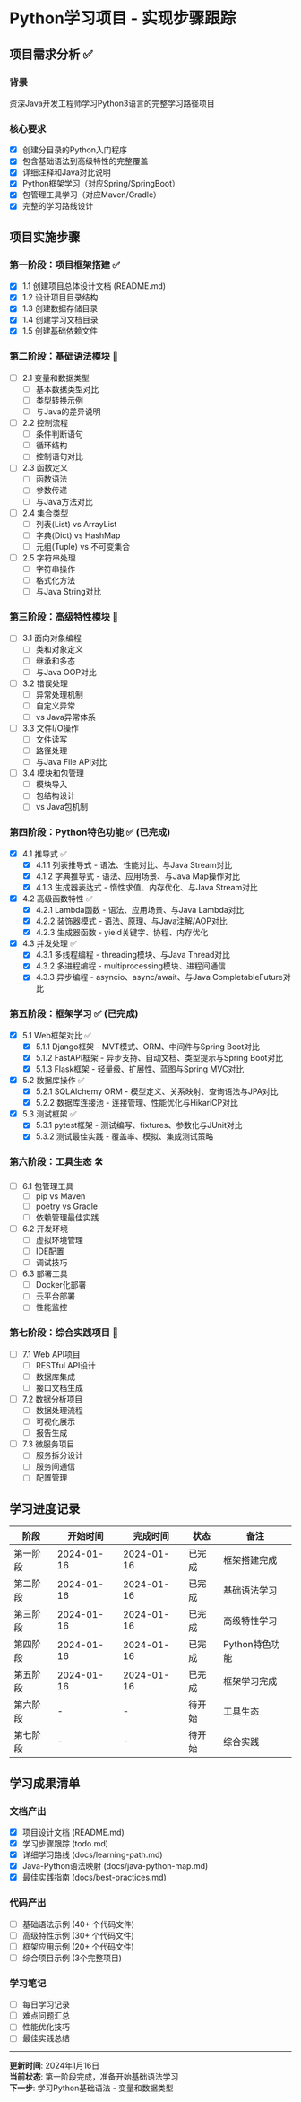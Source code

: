 # Python学习项目 - 实现步骤跟踪

## 项目需求分析 ✅

### 背景

资深Java开发工程师学习Python3语言的完整学习路径项目

### 核心要求

- [x] 创建分目录的Python入门程序
- [x] 包含基础语法到高级特性的完整覆盖
- [x] 详细注释和Java对比说明
- [x] Python框架学习（对应Spring/SpringBoot）
- [x] 包管理工具学习（对应Maven/Gradle）
- [x] 完整的学习路线设计

## 项目实施步骤

### 第一阶段：项目框架搭建 ✅

- [x] 1.1 创建项目总体设计文档 (README.md)
- [x] 1.2 设计项目目录结构
- [x] 1.3 创建数据存储目录
- [x] 1.4 创建学习文档目录
- [x] 1.5 创建基础依赖文件

### 第二阶段：基础语法模块 📝

- [ ] 2.1 变量和数据类型
    - [ ] 基本数据类型对比
    - [ ] 类型转换示例
    - [ ] 与Java的差异说明

- [ ] 2.2 控制流程
    - [ ] 条件判断语句
    - [ ] 循环结构
    - [ ] 控制语句对比

- [ ] 2.3 函数定义
    - [ ] 函数语法
    - [ ] 参数传递
    - [ ] 与Java方法对比

- [ ] 2.4 集合类型
    - [ ] 列表(List) vs ArrayList
    - [ ] 字典(Dict) vs HashMap
    - [ ] 元组(Tuple) vs 不可变集合

- [ ] 2.5 字符串处理
    - [ ] 字符串操作
    - [ ] 格式化方法
    - [ ] 与Java String对比

### 第三阶段：高级特性模块 🔧

- [ ] 3.1 面向对象编程
    - [ ] 类和对象定义
    - [ ] 继承和多态
    - [ ] 与Java OOP对比

- [ ] 3.2 错误处理
    - [ ] 异常处理机制
    - [ ] 自定义异常
    - [ ] vs Java异常体系

- [ ] 3.3 文件I/O操作
    - [ ] 文件读写
    - [ ] 路径处理
    - [ ] 与Java File API对比

- [ ] 3.4 模块和包管理
    - [ ] 模块导入
    - [ ] 包结构设计
    - [ ] vs Java包机制

### 第四阶段：Python特色功能 ✅ (已完成)

- [x] 4.1 推导式 ✅
    - [x] 4.1.1 列表推导式 - 语法、性能对比、与Java Stream对比
    - [x] 4.1.2 字典推导式 - 语法、应用场景、与Java Map操作对比  
    - [x] 4.1.3 生成器表达式 - 惰性求值、内存优化、与Java Stream对比

- [x] 4.2 高级函数特性 ✅
    - [x] 4.2.1 Lambda函数 - 语法、应用场景、与Java Lambda对比
    - [x] 4.2.2 装饰器模式 - 语法、原理、与Java注解/AOP对比
    - [x] 4.2.3 生成器函数 - yield关键字、协程、内存优化

- [x] 4.3 并发处理 ✅
    - [x] 4.3.1 多线程编程 - threading模块、与Java Thread对比
    - [x] 4.3.2 多进程编程 - multiprocessing模块、进程间通信
    - [x] 4.3.3 异步编程 - asyncio、async/await、与Java CompletableFuture对比

### 第五阶段：框架学习 ✅ (已完成)

- [x] 5.1 Web框架对比 ✅
    - [x] 5.1.1 Django框架 - MVT模式、ORM、中间件与Spring Boot对比
    - [x] 5.1.2 FastAPI框架 - 异步支持、自动文档、类型提示与Spring Boot对比
    - [x] 5.1.3 Flask框架 - 轻量级、扩展性、蓝图与Spring MVC对比

- [x] 5.2 数据库操作 ✅
    - [x] 5.2.1 SQLAlchemy ORM - 模型定义、关系映射、查询语法与JPA对比
    - [x] 5.2.2 数据库连接池 - 连接管理、性能优化与HikariCP对比

- [x] 5.3 测试框架 ✅
    - [x] 5.3.1 pytest框架 - 测试编写、fixtures、参数化与JUnit对比
    - [x] 5.3.2 测试最佳实践 - 覆盖率、模拟、集成测试策略

### 第六阶段：工具生态 🛠️

- [ ] 6.1 包管理工具
    - [ ] pip vs Maven
    - [ ] poetry vs Gradle
    - [ ] 依赖管理最佳实践

- [ ] 6.2 开发环境
    - [ ] 虚拟环境管理
    - [ ] IDE配置
    - [ ] 调试技巧

- [ ] 6.3 部署工具
    - [ ] Docker化部署
    - [ ] 云平台部署
    - [ ] 性能监控

### 第七阶段：综合实践项目 🚀

- [ ] 7.1 Web API项目
    - [ ] RESTful API设计
    - [ ] 数据库集成
    - [ ] 接口文档生成

- [ ] 7.2 数据分析项目
    - [ ] 数据处理流程
    - [ ] 可视化展示
    - [ ] 报告生成

- [ ] 7.3 微服务项目
    - [ ] 服务拆分设计
    - [ ] 服务间通信
    - [ ] 配置管理

## 学习进度记录

| 阶段   | 开始时间       | 完成时间       | 状态  | 备注       |
|------|------------|------------|-----|----------|
| 第一阶段 | 2024-01-16 | 2024-01-16 | 已完成 | 框架搭建完成   |
| 第二阶段 | 2024-01-16 | 2024-01-16 | 已完成 | 基础语法学习   |
| 第三阶段 | 2024-01-16 | 2024-01-16 | 已完成 | 高级特性学习   |
| 第四阶段 | 2024-01-16 | 2024-01-16 | 已完成 | Python特色功能 |
| 第五阶段 | 2024-01-16 | 2024-01-16 | 已完成 | 框架学习完成   |
| 第六阶段 | -          | -          | 待开始 | 工具生态     |
| 第七阶段 | -          | -          | 待开始 | 综合实践     |

## 学习成果清单

### 文档产出

- [x] 项目设计文档 (README.md)
- [x] 学习步骤跟踪 (todo.md)
- [x] 详细学习路线 (docs/learning-path.md)
- [x] Java-Python语法映射 (docs/java-python-map.md)
- [x] 最佳实践指南 (docs/best-practices.md)

### 代码产出

- [ ] 基础语法示例 (40+ 个代码文件)
- [ ] 高级特性示例 (30+ 个代码文件)
- [ ] 框架应用示例 (20+ 个代码文件)
- [ ] 综合项目示例 (3个完整项目)

### 学习笔记

- [ ] 每日学习记录
- [ ] 难点问题汇总
- [ ] 性能优化技巧
- [ ] 最佳实践总结

---

**更新时间**: 2024年1月16日  
**当前状态**: 第一阶段完成，准备开始基础语法学习  
**下一步**: 学习Python基础语法 - 变量和数据类型
